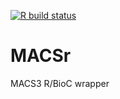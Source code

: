 [![R build status](https://github.com/hubentu/MACSr/workflows/R-CMD-check/badge.svg)](https://github.com/hubentu/MACSr/actions)

# MACSr
MACS3 R/BioC wrapper
